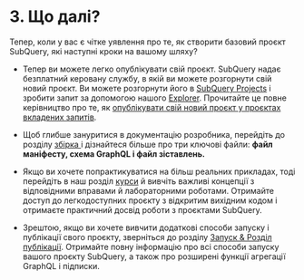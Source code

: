 # 3. Що далі?

Тепер, коли у вас є чітке уявлення про те, як створити базовий проєкт SubQuery, які наступні кроки на вашому шляху?

- Тепер ви можете легко опублікувати свій проєкт. SubQuery надає безплатний керовану службу, в якій ви можете розгорнути свій новий проєкт. Ви можете розгорнути його в [SubQuery Projects](https://project.subquery.network) і зробити запит за допомогою нашого [Explorer](https://explorer.subquery.network). Прочитайте це повне керівництво про те, як [опублікувати свій новий проєкт у проєктах вкладених запитів](../../run_publish/publish.md).

- Щоб глибше зануритися в документацію розробника, перейдіть до розділу [збірка ](../../build/introduction.md) і дізнайтеся більше про три ключові файли: **файл маніфесту, схема GraphQL і файл зіставлень.**

- Якщо ви хочете попрактикуватися на більш реальних прикладах, тоді перейдіть в наш розділ [курси](../academy/herocourse/welcome.md) й вивчіть важливі концепції з відповідними вправами й лабораторними роботами. Отримайте доступ до легкодоступних проєкту з відкритим вихідним кодом і отримаєте практичний досвід роботи з проєктами SubQuery.

- Зрештою, якщо ви хочете вивчити додаткові способи запуску і публікації свого проєкту, зверніться до розділу [Запуск & Розділ публікації](../../run_publish/run.md). Отримайте повну інформацію про всі способи запуску вашого проєкту SubQuery, а також про розширені функції агрегації GraphQL і підписки.